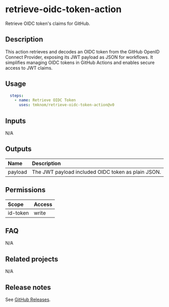 # retrieve-oidc-token-action

Retrieve OIDC token's claims for GitHub.

<!-- actdocs start -->

## Description

This action retrieves and decodes an OIDC token from the GitHub OpenID Connect Provider,
exposing its JWT payload as JSON for workflows.
It simplifies managing OIDC tokens in GitHub Actions and enables secure access to JWT claims.

## Usage

```yaml
  steps:
    - name: Retrieve OIDC Token
      uses: tmknom/retrieve-oidc-token-action@v0
```

## Inputs

N/A

## Outputs

| Name | Description |
| :--- | :---------- |
| payload | The JWT payload included OIDC token as plain JSON. |

<!-- actdocs end -->

## Permissions

| Scope    | Access |
| :------- | :----- |
| id-token | write  |

## FAQ

N/A

## Related projects

N/A

## Release notes

See [GitHub Releases][releases].

[releases]: https://github.com/tmknom/retrieve-oidc-token-action/releases
